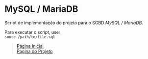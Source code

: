 # MySQL / MariaDB

Script de implementação do projeto para o SGBD *MySQL / MariaDB*.

Para executar o script, use:
<br>`souce /path/to/file.sql`

>[Página Inicial](./../../)<br>
>[Página do Projeto](./../)